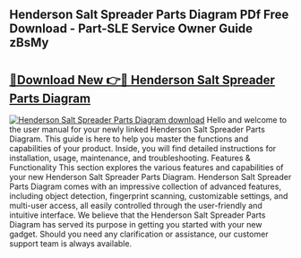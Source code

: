 ## Henderson Salt Spreader Parts Diagram PDf Free Download - Part-SLE Service Owner Guide zBsMy

# <h2><a href="http://dfkl71.blite.top/?on=Henderson+Salt+Spreader+Parts+Diagram">🔗Download New 👉🔴 Henderson Salt Spreader Parts Diagram</a></h2>

[![Henderson Salt Spreader Parts Diagram download](https://i.imgur.com/lujVjoI.png)](http://dfkl71.blite.top/?on=Henderson+Salt+Spreader+Parts+Diagram)
Hello and welcome to the user manual for your newly linked Henderson Salt Spreader Parts Diagram. This guide is here to help you master the functions and capabilities of your product. Inside, you will find detailed instructions for installation, usage, maintenance, and troubleshooting. Features & Functionality This section explores the various features and capabilities of your new Henderson Salt Spreader Parts Diagram. Henderson Salt Spreader Parts Diagram comes with an impressive collection of advanced features, including object detection, fingerprint scanning, customizable settings, and multi-user access, all easily controlled through the user-friendly and intuitive interface. We believe that the Henderson Salt Spreader Parts Diagram has served its purpose in getting you started with your new gadget. Should you need any clarification or assistance, our customer support team is always available.
